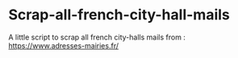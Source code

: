 # Scrap-all-french-city-hall-mails
A little script to scrap all french city-halls mails from : https://www.adresses-mairies.fr/
